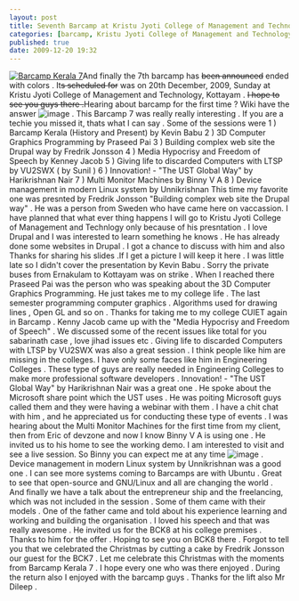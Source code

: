 ```yaml
---
layout: post
title: Seventh Barcamp at Kristu Jyoti College of Management and Technology
categories: [barcamp, Kristu Jyoti College of Management and Technology]
published: true
date: 2009-12-20 19:32
---
```

[![Barcamp Kerala 7](http://farm3.static.flickr.com/2665/4138281774_4e7f05f292_t.jpg)](http://www.flickr.com/photos/harikt/4138281774/)And finally the 7th barcamp has ~~been announced~~ ended with colors . It~~s scheduled for~~ was on 20th December, 2009, Sunday at Kristu Jyoti College of Management and Technology, Kottayam .  ~~I hope to see you guys there .~~Hearing about barcamp for the first time ? Wiki have the answer ![image](http://harikt.com/sites/all/libraries/fckeditor/editor/images/smiley/msn/regular_smile.gif) .  This Barcamp 7 was really really interesting . If you are a techie you missed it, thats what I can say .  Some of the sessions were  1 ) Barcamp Kerala (History and Present) by Kevin Babu 2 ) 3D Computer Graphics Programming by Praseed Pai 3 ) Building complex web site the Drupal way by Fredrik Jonsson 4 ) Media Hypocrisy and Freedom of Speech by Kenney Jacob 5 ) Giving life to discarded Computers with LTSP by VU2SWX ( by Sunil ) 6 ) Innovation! - "The UST Global Way" by Harikrishnan Nair 7 ) Multi Monitor Machines by Binny V A 8 ) Device management in modern Linux system by Unnikrishnan  This time my favorite one was presnted by Fredrik Jonsson "Building complex web site the Drupal way" . He was a person from Sweden who have came here on vaccassion. I have planned that what ever thing happens I will go to Kristu Jyoti College of Management and Technlogy only because of his presntation . I love Drupal and I was interested to learn something he knows . He has already done some websites in Drupal . I got a chance to discuss with him and also Thanks for sharing his slides .If I get a picture I will keep it here .  I was little late so I didn't cover the presentation by Kevin Babu . Sorry the private buses from Ernakulam to Kottayam was on strike .  When I reached there Praseed Pai was the person who was speaking about the 3D Computer Graphics Programming. He just takes me to my college life . The last semester programming computer graphics . Algorithms used for drawing lines , Open GL and so on . Thanks for taking me to my college CUIET again in Barcamp .  Kenny Jacob came up with the "Media Hypocrisy and Freedom of Speech" . We discussed some of the recent issues like total for you sabarinath case , love jihad issues etc .  Giving life to discarded Computers with LTSP by VU2SWX was also a great session . I think people like him are missing in the colleges. I have only some faces like him in Engineering Colleges . These type of guys are really needed in Engineering Colleges to make more professional software developers .  Innovation! - "The UST Global Way" by Harikrishnan Nair was a great one . He spoke about the Microsoft share point which the UST uses . He was poiting Microsoft guys called them and they were having a webinar with them . I have a chit chat with him , and he appreciated us for conducting these type of events .  I was hearing about the Multi Monitor Machines for the first time from my client, then from Eric of devzone and now I know Binny V A is using one . He invited us to his home to see the working demo. I am interested to visit and see a live session. So Binny you can expect me at any time ![image](http://harikt.com/sites/all/libraries/fckeditor/editor/images/smiley/msn/wink_smile.gif) .  Device management in modern Linux system by Unnikrishnan was a good one . I can see more systems coming to Barcamps are with Ubuntu . Great to see that open-source and GNU/Linux and all are changing the world .  And finally we have a talk about the entrepreneur ship and the freelancing, which was not included in the session . Some of them came with their models . One of the father came and told about his experience learning and working and building the organisation . I loved his speech and that was really awesome . He invited us for the BCK8 at his college premises . Thanks to him for the offer . Hoping to see you on BCK8 there .  Forgot to tell you that we celebrated the Christmas by cutting a cake by Fredrik Jonsson our guest for the BCK7 . Let me celebrate this Christmas with the moments from Barcamp Kerala 7 . I hope every one who was there enjoyed . During the return also I enjoyed with the barcamp guys . Thanks for the lift also Mr Dileep .   
